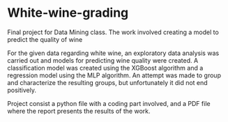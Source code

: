 # White-wine-grading
Final project for Data Mining class. The work involved creating a model to predict the quality of wine

For the given data regarding white wine, an exploratory data analysis was carried out and models for predicting wine quality were created. A classification model was created using the XGBoost algorithm and a regression model using the MLP algorithm. An attempt was made to group and characterize the resulting groups, but unfortunately it did not end positively.

Project consist a python file with a coding part involved, and a PDF file where the report presents the results of the work.

